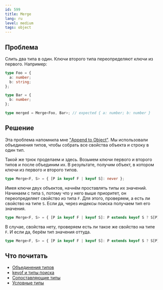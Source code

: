 ```yaml
---
id: 599
title: Merge
lang: ru
level: medium
tags: object
---
```


## Проблема

Слить два типа в один.
Ключи второго типа переопределяют ключи из первого.
Например:

```typescript
type Foo = {
  a: number;
  b: string;
};

type Bar = {
  b: number;
};

type merged = Merge<Foo, Bar>; // expected { a: number; b: number }
```

## Решение

Эта проблема напомнила мне ["Append to Object"](./medium-append-to-object.md).
Мы использовали объединения типов, чтобы собрать все свойства объекта и строку в один тип.

Такой же трюк проделаем и здесь.
Возьмем ключи первого и второго типов и после объединим их.
В результате, получим объект, в котором ключи из первого и второго типов.

```typescript
type Merge<F, S> = { [P in keyof F | keyof S]: never };
```

Имея ключи двух объектов, начнём проставлять типы их значений.
Начинаем с типа `S`, потому что у него выше приоритет, он переопределяет свойство из типа `F`.
Для этого, проверяем, а есть ли свойство на типе `S`.
Если да, через индексы поиска получаем тип его значения.

```typescript
type Merge<F, S> = { [P in keyof F | keyof S]: P extends keyof S ? S[P] : never };
```

В случае, свойства нету, проверяем есть ли такое же свойство на типе `F`.
И если да, берём тип значения оттуда.

```typescript
type Merge<F, S> = { [P in keyof F | keyof S]: P extends keyof S ? S[P] : P extends keyof F ? F[P] : never };
```

## Что почитать

- [Объединения типов](https://www.typescriptlang.org/docs/handbook/unions-and-intersections.html#union-types)
- [keyof и типы поиска](https://www.typescriptlang.org/docs/handbook/release-notes/typescript-2-1.html#keyof-and-lookup-types)
- [Сопоставляющие типы](https://www.typescriptlang.org/docs/handbook/advanced-types.html#mapped-types)
- [Условные типы](https://www.typescriptlang.org/docs/handbook/2/conditional-types.html)
